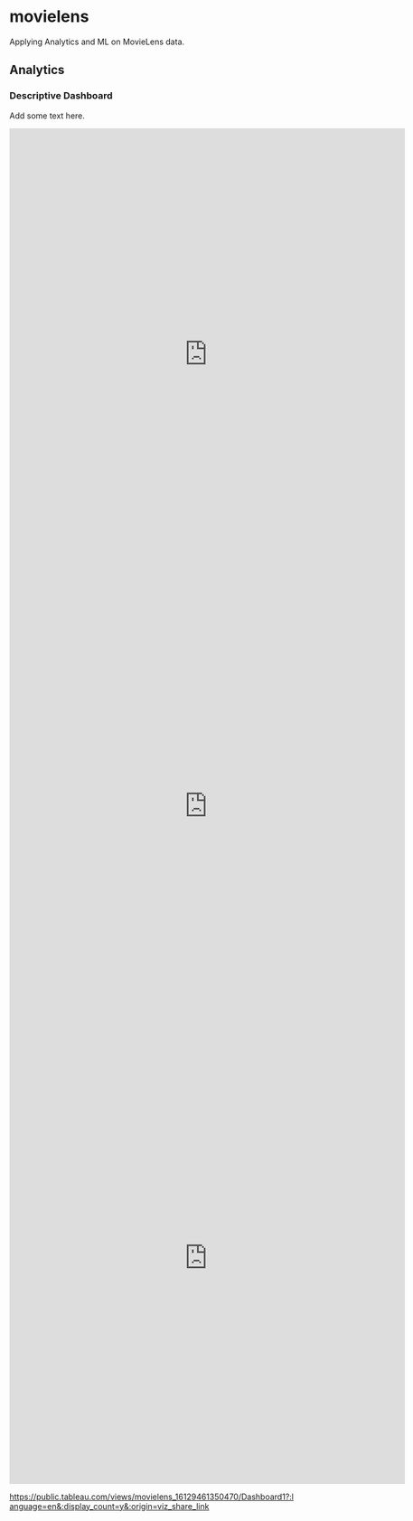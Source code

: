 # movielens

Applying Analytics and ML on MovieLens data.

## Analytics

### Descriptive Dashboard
Add some text here.

<iframe seamless frameborder="0" src="https://public.tableau.com/profile/naga.pakalapati#!/vizhome/movielens_16129461350470/Dashboard1?:embed=yes&:display_count=yes&:showVizHome=no" width = '700' height = '800' scrolling='yes' ></iframe>


<iframe seamless frameborder="0" src="https://public.tableau.com/views/movielens_16129461350470/Dashboard1?:language=en&:display_count=y&:origin=viz_share_link" width = '700' height = '800' scrolling='yes' ></iframe>


<iframe seamless frameborder="0" src="https://public.tableau.com/views/movielens_16129461350470/Dashboard1?:embed=yes&:display_count=yes&:showVizHome=no" width = '700' height = '800' scrolling='yes' ></iframe>


https://public.tableau.com/views/movielens_16129461350470/Dashboard1?:language=en&:display_count=y&:origin=viz_share_link
